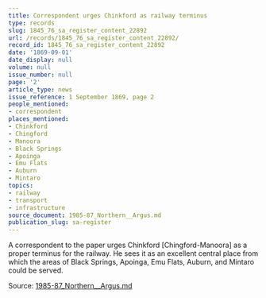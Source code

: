```yaml
---
title: Correspondent urges Chinkford as railway terminus
type: records
slug: 1845_76_sa_register_content_22892
url: /records/1845_76_sa_register_content_22892/
record_id: 1845_76_sa_register_content_22892
date: '1869-09-01'
date_display: null
volume: null
issue_number: null
page: '2'
article_type: news
issue_reference: 1 September 1869, page 2
people_mentioned:
- correspondent
places_mentioned:
- Chinkford
- Chingford
- Manoora
- Black Springs
- Apoinga
- Emu Flats
- Auburn
- Mintaro
topics:
- railway
- transport
- infrastructure
source_document: 1985-87_Northern__Argus.md
publication_slug: sa-register
---
```


A correspondent to the paper urges Chinkford [Chingford-Manoora] as a proper terminus for the railway.  He sees it as an excellent central place from which the areas of Black Springs, Apoinga, Emu Flats, Auburn, and Mintaro could be served.

Source: [1985-87_Northern__Argus.md](/downloads/markdown/1985-87_Northern__Argus.md)
